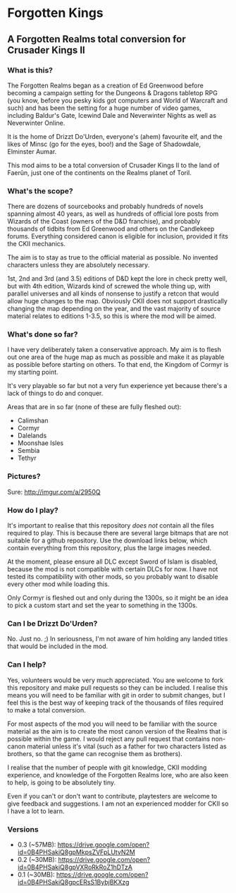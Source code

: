 # Forgotten Kings
## A Forgotten Realms total conversion for Crusader Kings II

### What is this?
The Forgotten Realms began as a creation of Ed Greenwood before becoming a campaign setting for the Dungeons & Dragons tabletop RPG (you know, before you pesky kids got computers and World of Warcraft and such) and has been the setting for a huge number of video games, including Baldur's Gate, Icewind Dale and Neverwinter Nights as well as Neverwinter Online.

It is the home of Drizzt Do'Urden, everyone's (ahem) favourite elf, and the likes of Minsc (go for the eyes, boo!) and the Sage of Shadowdale, Elminster Aumar.

This mod aims to be a total conversion of Crusader Kings II to the land of Faerûn, just one of the continents on the Realms planet of Toril.

### What's the scope?
There are dozens of sourcebooks and probably hundreds of novels spanning almost 40 years, as well as hundreds of official lore posts from Wizards of the Coast (owners of the D&D franchise), and probably thousands of tidbits from Ed Greenwood and others on the Candlekeep forums. Everything considered canon is eligible for inclusion, provided it fits the CKII mechanics.

The aim is to stay as true to the official material as possible. No invented characters unless they are absolutely necessary.

1st, 2nd and 3rd (and 3.5) editions of D&D kept the lore in check pretty well, but with 4th edition, Wizards kind of screwed the whole thing up, with parallel universes and all kinds of nonsense to justify a retcon that would allow huge changes to the map. Obviously CKII does not support drastically changing the map depending on the year, and the vast majority of source material relates to editions 1-3.5, so this is where the mod will be aimed.

### What's done so far?
I have very deliberately taken a conservative approach. My aim is to flesh out one area of the huge map as much as possible and make it as playable as possible before starting on others. To that end, the Kingdom of Cormyr is my starting point.

It's very playable so far but not a very fun experience yet because there's a lack of things to do and conquer.

Areas that are in so far (none of these are fully fleshed out):
* Calimshan
* Cormyr
* Dalelands
* Moonshae Isles
* Sembia
* Tethyr

### Pictures?
Sure: http://imgur.com/a/2950Q

### How do I play?
It's important to realise that this repository *does not* contain all the files required to play. This is because there are several large bitmaps that are not suitable for a github repository. Use the download links below, which contain everything from this repository, plus the large images needed.

At the moment, please ensure all DLC except Sword of Islam is disabled, because the mod is not compatible with certain DLCs for now. I have not tested its compatibility with other mods, so you probably want to disable every other mod while loading this.

Only Cormyr is fleshed out and only during the 1300s, so it might be an idea to pick a custom start and set the year to something in the 1300s.

### Can I be Drizzt Do'Urden?
No. Just no. ;) In seriousness, I'm not aware of him holding any landed titles that would be included in the mod.

### Can I help?
Yes, volunteers would be very much appreciated. You are welcome to fork this repository and make pull requests so they can be included. I realise this means you will need to be familiar with git in order to submit changes, but I feel this is the best way of keeping track of the thousands of files required to make a total conversion.

For most aspects of the mod you will need to be familiar with the source material as the aim is to create the most canon version of the Realms that is possible within the game. I would reject any pull request that contains non-canon material unless it's vital (such as a father for two characters listed as brothers, so that the game can recognise them as brothers).

I realise that the number of people with git knowledge, CKII modding experience, and knowledge of the Forgotten Realms lore, who are also keen to help, is going to be absolutely tiny.

Even if you can't or don't want to contribute, playtesters are welcome to give feedback and suggestions. I am not an experienced modder for CKII so I have a lot to learn.

### Versions
* 0.3 (~57MB): https://drive.google.com/open?id=0B4PHSakiQ8gpMkpsZVFpLUtvN2M
* 0.2 (~30MB): https://drive.google.com/open?id=0B4PHSakiQ8gpVXRoRkRoZ1hDTzA
* 0.1 (~30MB): https://drive.google.com/open?id=0B4PHSakiQ8gpcERsS1BybjBKXzg
